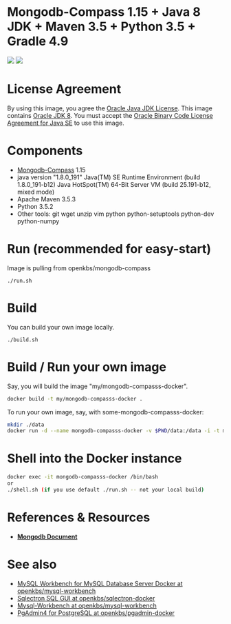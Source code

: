# Mongodb-Compass 1.15 + Java 8 JDK + Maven 3.5 + Python 3.5 +  Gradle 4.9

[![](https://images.microbadger.com/badges/image/openkbs/mongodb-compasss-docker.svg)](https://microbadger.com/images/openkbs/mongodb-compasss-docker "Get your own image badge on microbadger.com") [![](https://images.microbadger.com/badges/version/openkbs/mongodb-compasss-docker.svg)](https://microbadger.com/images/openkbs/mongodb-compasss-docker "Get your own version badge on microbadger.com")

# License Agreement
By using this image, you agree the [Oracle Java JDK License](http://www.oracle.com/technetwork/java/javase/terms/license/index.html).
This image contains [Oracle JDK 8](http://www.oracle.com/technetwork/java/javase/downloads/index.html). You must accept the [Oracle Binary Code License Agreement for Java SE](http://www.oracle.com/technetwork/java/javase/terms/license/index.html) to use this image.

# Components
* [Mongodb-Compass](https://docs.mongodb.com/compass) 1.15 
* java version "1.8.0_191"
  Java(TM) SE Runtime Environment (build 1.8.0_191-b12)
  Java HotSpot(TM) 64-Bit Server VM (build 25.191-b12, mixed mode)
* Apache Maven 3.5.3
* Python 3.5.2
* Other tools: git wget unzip vim python python-setuptools python-dev python-numpy 

# Run (recommended for easy-start)
Image is pulling from openkbs/mongodb-compass
```
./run.sh
```

# Build
You can build your own image locally.
```
./build.sh
```

# Build / Run your own image

Say, you will build the image "my/mongodb-compasss-docker".

```bash
docker build -t my/mongodb-compasss-docker .
```

To run your own image, say, with some-mongodb-compasss-docker:

```bash
mkdir ./data
docker run -d --name mongodb-compasss-docker -v $PWD/data:/data -i -t my/mongodb-compasss-docker
```

# Shell into the Docker instance
```bash
docker exec -it mongodb-compasss-docker /bin/bash
or 
./shell.sh (if you use default ./run.sh -- not your local build)
```

# References & Resources
* [**Mongodb Document**](https://docs.mongodb.com/)

# See also
* [MySQL Workbench for MySQL Database Server Docker at openkbs/mysql-workbench](https://hub.docker.com/r/openkbs/mysql-workbench/)
* [Sqlectron SQL GUI at openkbs/sqlectron-docker](https://hub.docker.com/r/openkbs/sqlectron-docker/)
* [Mysql-Workbench at openkbs/mysql-workbench](https://hub.docker.com/r/openkbs/mysql-workbench/)
* [PgAdmin4 for PostgreSQL at openkbs/pgadmin-docker](https://hub.docker.com/r/openkbs/pgadmin-docker/)

